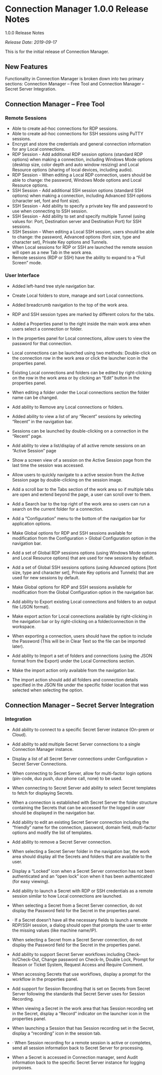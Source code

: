 [title]: #	(Connection Manager 1.0.0 Release Notes)
[tags]: #	(releasenotes,1.0.0,newfeatures)
[priority]: #	(700)
# Connection Manager 1.0.0 Release Notes

1.0.0 Release Notes

*Release Date: 2019-09-17*

This is for the initial release of Connection Manager. 

## New Features

Functionality in Connection Manager is broken down into two primary sections: Connection Manager – Free Tool and Connection Manager – Secret Server Integration.

## Connection Manager – Free Tool

### Remote Sessions

- Able to create ad-hoc connections for RDP sessions.
- Able to create ad-hoc connections for SSH sessions using PuTTY sessions.
- Encrypt and store the credentials and general connection information for any Local connections. 
- RDP Session - Add additional RDP session options (standard RDP options) when making a connection, including Windows Mode options (desktop size, color depth and auto window resizing) and Local Resource options (sharing of local devices, including audio).
- RDP Session - When editing a Local RDP connection, users should be able to change: the password, Windows Mode options and Local Resource options.
- SSH Session - Add additional SSH session options (standard SSH options) when making a connection, including Advanced SSH options (character set, font and font size).
- SSH Session - Add ability to specify a private key file and password to use when connecting to SSH session.
- SSH Session - Add ability to set and specify multiple Tunnel (using values for: Port, Destination server and Destination Port) for SSH sessions.
- SSH Session – When editing a Local SSH session, users should be able to change: the password, Advanced options (font size, type and character set), Private Key options and Tunnels.
- When Local sessions for RDP or SSH are launched the remote session will open as a new Tab in the work area.
- Remote sessions (RDP or SSH) have the ability to expand to a “Full Screen” mode.

### User Interface

- Added left-hand tree style navigation bar.
- Create Local folders to store, manage and sort Local connections.
- Added breadcrumb navigation to the top of the work area.
- RDP and SSH session types are marked by different colors for the tabs. 
- Added a Properties panel to the right inside the main work area when users select a connection or folder.
- In the properties panel for Local connections, allow users to view the password for that connection. 
- Local connections can be launched using two methods: Double-click on the connection row in the work area or click the launcher icon in the properties panel.
- Existing Local connections and folders can be edited by right-clicking on the row in the work area or by clicking an “Edit” button in the properties panel.
- When editing a folder under the Local connections section the folder name can be changed.
- Add ability to Remove any Local connections or folders.
- Added ability to view a list of any “Recent” sessions by selecting “Recent” in the navigation bar.
- Sessions can be launched by double-clicking on a connection in the “Recent” page. 
- Add ability to view a list/display of all active remote sessions on an “Active Session” page
- Show a screen view of a session on the Active Session page from the last time the session was accessed.
- Allow users to quickly navigate to a active session from the Active Session page by double-clicking on the session image.
- Add a scroll bar to the Tabs section of the work area so if multiple tabs are open and extend beyond the page, a user can scroll over to them.
- Add a Search bar to the top right of the work area so users can run a search on the current folder for a connection.

- Add a “Configuration” menu to the bottom of the navigation bar for application options.
- Make Global options for RDP and SSH sessions available for modification from the Configuration > Global Configuration option in the navigation bar.
- Add a set of Global RDP sessions options (using Windows Mode options and Local Resource options) that are used for new sessions by default.
- Add a set of Global SSH sessions options (using Advanced options [font size, type and character set], Private Key options and Tunnels) that are used for new sessions by default.
- Make Global options for RDP and SSH sessions available for modification from the Global Configuration option in the navigation bar.
- Add ability to Export existing Local connections and folders to an output file (JSON format).
- Make export action for Local connections available by right-clicking in the navigation bar or by right-clicking on a folder/connection in the workspace.
- When exporting a connection, users should have the option to include the Password (This will be in Clear Text so the file can be imported later).

- Add ability to Import a set of folders and connections (using the JSON format from the Export) under the Local Connections section. 
- Make the import action only available from the navigation bar.
- The import action should add all folders and connection details specified in the JSON file under the specific folder location that was selected when selecting the option. 

## Connection Manager – Secret Server Integration

### Integration

- Add ability to connect to a specific Secret Server instance (On-prem or Cloud).
- Add ability to add multiple Secret Server connections to a single Connection Manager instance.
- Display a list of all Secret Server connections under Configuration > Secret Server Connections.
- When connecting to Secret Server, allow for multi-factor login options (pin-code, duo push, duo phone call, none) to be used.
- When connecting to Secret Server add ability to select Secret templates to fetch for displaying Secrets. 
- When a connection is established with Secret Server the folder structure containing the Secrets that can be accessed for the logged in user should be displayed in the navigation bar. 
- Add ability to edit an existing Secret Server connection including the “friendly” name for the connection, password, domain field, multi-factor options and modify the list of templates. 
- Add ability to remove a Secret Server connection. 
- When selecting a Secret Server folder in the navigation bar, the work area should display all the Secrets and folders that are available to the user.

- Display a “Locked” icon when a Secret Server connection has not been authenticated and an “open lock” icon when it has been authenticated (for easy viewing).
- Add ability to launch a Secret with RDP or SSH credentials as a remote session similar to how Local connections are launched.
- When selecting a Secret from a Secret Server connection, do not display the Password field for the Secret in the properties panel. 
- ·    If a Secret doesn’t have all the necessary fields to launch a remote RDP/SSH session, a dialog should open that prompts the user to enter the missing values (like machine name/IP). 
- When selecting a Secret from a Secret Server connection, do not display the Password field for the Secret in the properties panel. 
- Add ability to support Secret Server workflows including Check-In/Check-Out, Change password on Check-In, Double Lock, Prompt for Reason or Ticket System, Request Access and Require Comment. 
- When accessing Secrets that use workflows, display a prompt for the workflow in the properties panel. 
- Add support for Session Recording that is set on Secrets from Secret Server following the standards that Secret Server uses for Session Recording.
- When viewing a Secret in the work area that has Session recording set in the Secret, display a “Record” indicator on the launcher icon in the properties panel.
- When launching a Session that has Session recording set in the Secret, display a “recording” icon in the session tab.
- ·    When Session recording for a remote session is active or completes, send all session information back to Secret Server for processing.
- When a Secret is accessed in Connection manager, send Audit information back to the specific Secret Server instance for logging purposes.